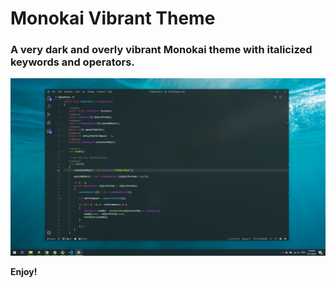 # Monokai Vibrant Theme
### A very dark and overly vibrant Monokai theme with italicized keywords and operators.

<!-- [![Version](https://vsmarketplacebadge.apphb.com/version/s3gf4ult.monokai-vibrant.svg)](https://marketplace.visualstudio.com/items?itemName=s3gf4ult.monokai-vibrant)
[![Installs](https://vsmarketplacebadge.apphb.com/installs/s3gf4ult.monokai-vibrant.svg)](https://marketplace.visualstudio.com/items?itemName=s3gf4ult.monokai-vibrant)
[![Ratings](https://vsmarketplacebadge.apphb.com/rating/s3gf4ult.monokai-vibrant.svg)](https://marketplace.visualstudio.com/items?itemName=s3gf4ult.monokai-vibrant) -->

![Monokai Vibrant JavaScript Example](/images/Screenshot_1.jpg)

**Enjoy!**